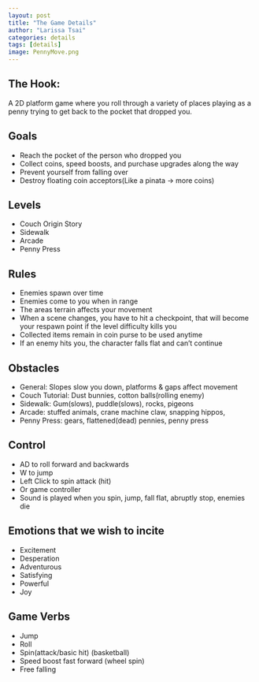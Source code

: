 ```yaml
---
layout: post
title: "The Game Details"
author: "Larissa Tsai"
categories: details
tags: [details]
image: PennyMove.png
---
```


## The Hook:
 A 2D platform game where you roll through a variety of places playing as a penny trying to get back to the pocket that dropped you.
 
## Goals 
- Reach the pocket of the person who dropped you
- Collect coins, speed boosts, and purchase upgrades along the way
- Prevent yourself from falling over
- Destroy floating coin acceptors(Like a pinata → more coins)

## Levels
- Couch Origin Story
- Sidewalk
- Arcade
- Penny Press

## Rules
- Enemies spawn over time
- Enemies come to you when in range
- The areas terrain affects your movement
- When a scene changes, you have to hit a checkpoint, that will become your respawn point if the level difficulty kills you
- Collected items remain in coin purse to be used anytime
- If an enemy hits you, the character falls flat and can’t continue

## Obstacles
- General: Slopes slow you down, platforms & gaps affect movement
- Couch Tutorial: Dust bunnies, cotton balls(rolling enemy)
- Sidewalk: Gum(slows), puddle(slows), rocks, pigeons
- Arcade: stuffed animals, crane machine claw, snapping hippos, 
- Penny Press: gears, flattened(dead) pennies, penny press

## Control
- AD to roll forward and backwards
- W to jump
- Left Click to spin attack (hit)
- Or game controller
- Sound is played when you spin, jump, fall flat, abruptly stop, enemies die

## Emotions that we wish to incite
- Excitement 
- Desperation
- Adventurous
- Satisfying
- Powerful
- Joy

## Game Verbs
- Jump
- Roll
- Spin(attack/basic hit) (basketball)
- Speed boost fast forward (wheel spin)
- Free falling





